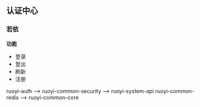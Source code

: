 ## 认证中心

### 若依

**功能**

- 登录
- 登出
- 刷新
- 注册

ruoyi-auth --> ruoyi-common-security --> ruoyi-system-api ruoyi-common-redis --> ruoyi-common-core

